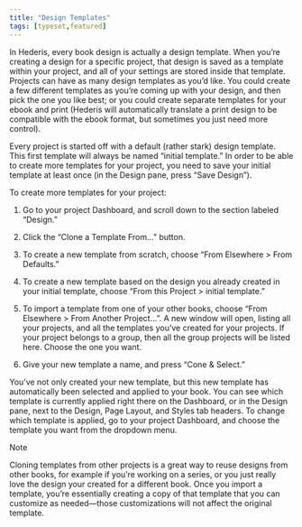 ```yaml
---
title: "Design Templates"
tags: [typeset,featured]
---
```

 
<html><body><section data-type="chapter" class="hsecchapter" data-hederis-type="hsecchapter" id="design-templates" data-pi-attrs="id: design-templates; data-tags: typeset,featured;" role="doc-chapter" data-tags="typeset,featured" data-author-name=" " data-book-title=" " title="Design Templates"><p class="hblkp" data-hederis-type="hblkp" id="pDVulNwmL">In Hederis, every book design is actually a design template. When you&#8217;re creating a design for a specific project, that design is saved as a template within your project, and all of your settings are stored inside that template. Projects can have as many design templates as you&#8217;d like. You could create a few different templates as you&#8217;re coming up with your design, and then pick the one you like best; or you could create separate templates for your ebook and print (Hederis will automatically translate a print design to be compatible with the ebook format, but sometimes you just need more control).</p><p class="hblkp" data-hederis-type="hblkp" id="pVg6jLcIE">Every project is started off with a default (rather stark) design template. This first template will always be named &#8220;initial template.&#8221; In order to be able to create more templates for your project, you need to save your initial template at least once (in the Design pane, press &#8220;Save Design&#8221;).</p><p class="hblkp" data-hederis-type="hblkp" id="pQDK8mlHD">To create more templates for your project:</p><ol class="hwprnumlist" data-hederis-type="hwprnumlist" id="pwHOOK4uY"><li class="hblkoli" data-hederis-type="hblkoli" id="liGjqBo56j"><p class="hblkoli" data-hederis-type="hblklip" id="pQmoaP7gB">Go to your project Dashboard, and scroll down to the section labeled &#8220;Design.&#8221;</p></li><li class="hblkoli" data-hederis-type="hblkoli" id="likVHFzjyQ"><p class="hblkoli" data-hederis-type="hblklip" id="pKtpHnDyl">Click the &#8220;Clone a Template From&#8230;&#8221; button.</p></li><li class="hblkoli" data-hederis-type="hblkoli" id="liaaDccfWc"><p class="hblkoli" data-hederis-type="hblklip" id="phukVhaTB">To create a new template from scratch, choose &#8220;From Elsewhere &gt; From Defaults.&#8221;</p></li><li class="hblkoli" data-hederis-type="hblkoli" id="li3Q3DcoQU"><p class="hblkoli" data-hederis-type="hblklip" id="pnHS7IcUH">To create a new template based on the design you already created in your initial template, choose &#8220;From this Project &gt; initial template.&#8221;</p></li><li class="hblkoli" data-hederis-type="hblkoli" id="liq7v81Uao"><p class="hblkoli" data-hederis-type="hblklip" id="pCQVM1ROC">To import a template from one of your other books, choose &#8220;From Elsewhere &gt; From Another Project&#8230;&#8221;. A new window will open, listing all your projects, and all the templates you&#8217;ve created for your projects. If your project belongs to a group, then all the group projects will be listed here. Choose the one you want.</p></li><li class="hblkoli" data-hederis-type="hblkoli" id="lictRCNC5k"><p class="hblkoli" data-hederis-type="hblklip" id="p3OPkdwwd">Give your new template a name, and press &#8220;Cone &amp; Select.&#8221;</p></li></ol><p class="hblkp" data-hederis-type="hblkp" id="pI9KMEiwy">You&#8217;ve not only created your new template, but this new template has automatically been selected and applied to your book. You can see which template is currently applied right there on the Dashboard, or in the Design pane, next to the Design, Page Layout, and Styles tab headers. To change which template is applied, go to your project Dashboard, and choose the template you want from the dropdown menu.</p><aside class="hwprbox box" data-hederis-type="hwprbox" id="pcUFggyYT" data-type="sidebar"><p class="hblktype" data-hederis-type="hblktype" id="p3l0zVNsT">Note</p><p class="hblkp" data-hederis-type="hblkp" id="psnDtA8nn">Cloning templates from other projects is a great way to reuse designs from other books, for example if you&#8217;re working on a series, or you just really love the design your created for a different book. Once you import a template, you&#8217;re essentially creating a copy of that template that you can customize as needed&#8212;those customizations will not affect the original template.</p></aside></section></body></html>
